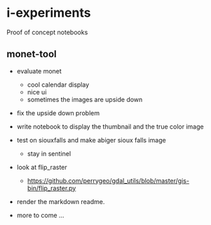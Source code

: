 # i-experiments
Proof of concept notebooks

## monet-tool

- evaluate monet
	- cool calendar display
	- nice ui
	- sometimes the images are upside down 
- fix the upside down problem

- write notebook to display the thumbnail and the true color image
- test on siouxfalls and make abiger sioux falls image
	- stay in sentinel

- look at flip_raster
	- https://github.com/perrygeo/gdal_utils/blob/master/gis-bin/flip_raster.py

- render the markdown readme.

- more to come ...

